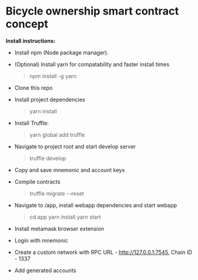 # Bicycle ownership smart contract concept

**Install instructions:**

- Install npm (Node package manager).

- (Optional) Install yarn for compatability and faster install times
  > npm install -g yarn
- Clone this repo

- Install project dependencies

  > yarn install

- Install Truffle:

  > yarn global add truffle

- Navigate to project root and start develop server

  > truffle develop

- Copy and save mnemonic and account keys

- Compile contracts

  > truffle migrate --reset

- Navigate to /app, install webapp dependencies and start webapp

  > cd app
  > yarn install
  > yarn start

- Install metamask browser extension
- Login with mnemonic
- Create a custom network with RPC URL - http://127.0.0.1:7545, Chain ID - 1337
- Add generated accounts
